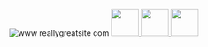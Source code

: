 ![www reallygreatsite com](https://github.com/mssandeepkamath/mssandeepkamath/assets/90695071/f4973627-e3eb-4bc7-a713-a8cd0db8a8fe)
<a href="https://play.google.com/store/apps/dev?id=6781046200635814881&hl=en&gl=IN"><img src="https://user-images.githubusercontent.com/90695071/228848520-ae1b29fc-e06d-4ad4-bd1b-e5c95025041c.png" width="50" height="50"> <a href="https://medium.com/@mssandeepkamath"><img  src="https://user-images.githubusercontent.com/90695071/228849890-66f5ce6b-9af4-4a63-8419-42e5d85a25f3.png" width="50" height="50"> <a href="https://www.linkedin.com/in/mssandeepkamath/"><img  src="https://user-images.githubusercontent.com/90695071/229115681-2d9172bf-39eb-4b34-8647-f13cf7ecdea0.png" width="50" height="50">
